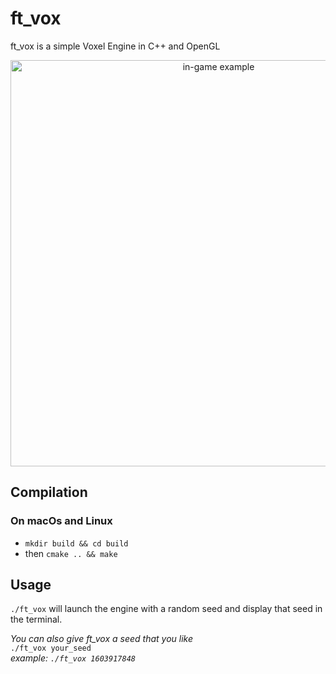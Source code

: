 # ft_vox

ft_vox is a simple Voxel Engine in C++ and OpenGL

<p align="center">
  <img src="./screenshots/vox.png" alt="in-game example" width="650">
</p>

## Compilation

### On macOs and Linux
* `mkdir build && cd build`
* then `cmake .. && make`


## Usage  
`./ft_vox` will launch the engine with a random seed and display that seed in the terminal.  

_You can also give ft_vox a seed that you like_     
`./ft_vox your_seed`   
_example: `./ft_vox 1603917848`_    

